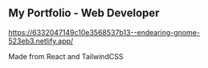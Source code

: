## My Portfolio - Web Developer

https://6332047149c10e3568537b13--endearing-gnome-523eb3.netlify.app/

Made from React and TailwindCSS
